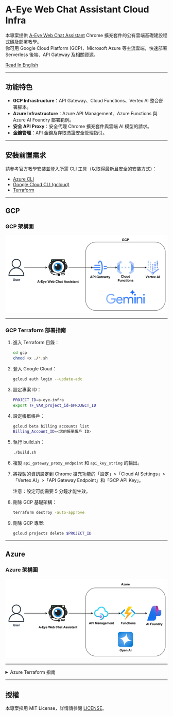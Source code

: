 # A-Eye Web Chat Assistant Cloud Infra

本專案提供 [A-Eye Web Chat Assistant](https://github.com/vincentwun/A-Eye-Web-Chat-Assistant) Chrome 擴充套件的公有雲端基礎建設程式碼及部署教學。  
你可用 Google Cloud Platform (GCP)、Microsoft Azure 等主流雲端，快速部署 Serverless 後端、API Gateway 及相關資源。

[Read In English](./README.md)

---

## 功能特色

- **GCP Infrastructure**：API Gateway、Cloud Functions、Vertex AI 整合部署腳本。
- **Azure Infrastructure**：Azure API Management、Azure Functions 與 Azure AI Foundry 部署範例。
- **安全 API Proxy**：安全代理 Chrome 擴充套件與雲端 AI 模型的請求。
- **金鑰管理**：API 金鑰及存取憑證安全管理指引。

---

## 安裝前置需求

請參考官方教學安裝並登入所需 CLI 工具（以取得最新且安全的安裝方式）：

- [Azure CLI](https://learn.microsoft.com/zh-tw/cli/azure/install-azure-cli-linux?view=azure-cli-latest&pivots=apt)
- [Google Cloud CLI (gcloud)](https://cloud.google.com/sdk/docs/install?hl=zh-tw)
- [Terraform](https://developer.hashicorp.com/terraform/install#linux)

---

## GCP

### GCP 架構圖
![GCP Infrastructure](images/gcp_infra.png)

---

### GCP Terraform 部署指南

1. 進入 Terraform 目錄：
    ```bash
    cd gcp
    chmod +x ./*.sh
    ```

2. 登入 Google Cloud：
    ```bash
    gcloud auth login --update-adc
    ```

3. 設定專案 ID：
    ```bash
    PROJECT_ID=a-eye-infra
    export TF_VAR_project_id=$PROJECT_ID
    ```

4. 設定帳單帳戶：
    ```bash
    gcloud beta billing accounts list
    Billing_Account_ID=<您的帳單帳戶 ID>
    ```

5. 執行 build.sh：
    ```bash
    ./build.sh
    ```

6. 複製 `api_gateway_proxy_endpoint` 和 `api_key_string` 的輸出。

7. 將複製的資訊設定到 Chrome 擴充功能的「設定」>「Cloud AI Settings」>「Vertex AI」>「API Gateway Endpoint」和「GCP API Key」。

    注意：設定可能需要 5 分鐘才能生效。

8. 刪除 GCP 基礎架構：
    ```bash
    terraform destroy -auto-approve
    ```

9. 刪除 GCP 專案:
    ```bash
    gcloud projects delete $PROJECT_ID
    ```

---

## Azure

### Azure 架構圖
![Azure Infrastructure](images/azure_infra.png)

---

<details>
<summary>Azure Terraform 指南</summary>
（逐步補齊）
</details>

---

## 授權

本專案採用 MIT License，詳情請參閱 [LICENSE](./LICENSE)。